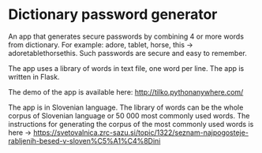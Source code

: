 # Dictionary password generator
An app that generates secure passwords by combining 4 or more words from dictionary. For example: adore, tablet, horse, this -> adoretablethorsethis. Such passwords are secure and easy to remember.

The app uses a library of words in text file, one word per line. The app is written in Flask.

The demo of the app is available here: http://tilko.pythonanywhere.com/

The app is in Slovenian language. The library of words can be the whole corpus of Slovenian language or 50 000 most commonly used words. The instructions for generating the corpus of the most commonly used words is here -> https://svetovalnica.zrc-sazu.si/topic/1322/seznam-najpogosteje-rabljenih-besed-v-sloven%C5%A1%C4%8Dini
